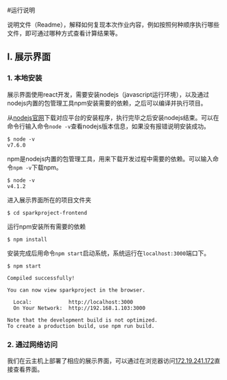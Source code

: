 #运行说明 

说明文件（Readme），解释如何复现本次作业内容，例如按照何种顺序执行哪些文件，即可通过哪种方式查看计算结果等。



## I. 展示界面

### 1. 本地安装

展示界面使用react开发，需要安装nodejs（javascript运行环境），以及通过nodejs内置的包管理工具npm安装需要的依赖，之后可以编译并执行项目。

从[nodejs官网](https://nodejs.org/en/)下载对应平台的安装程序，执行完毕之后安装nodejs结束。可以在命令行输入命令`node -v`查看nodejs版本信息，如果没有报错说明安装成功。

```
$ node -v
v7.6.0
```

npm是nodejs内置的包管理工具，用来下载开发过程中需要的依赖。可以输入命令`npm -v`下载npm。

```
$ node -v
v4.1.2
```

进入展示界面所在的项目文件夹

```
$ cd sparkproject-frontend
```

运行npm安装所有需要的依赖

```
$ npm install
```

安装完成后用命令`npm start`启动系统，系统运行在`localhost:3000`端口下。

```
$ npm start

Compiled successfully!

You can now view sparkproject in the browser.

  Local:            http://localhost:3000
  On Your Network:  http://192.168.1.103:3000

Note that the development build is not optimized.
To create a production build, use npm run build.
```



### 2. 通过网络访问

我们在云主机上部署了相应的展示界面，可以通过在浏览器访问[172.19.241.172](http://172.19.241.172)直接查看界面。


